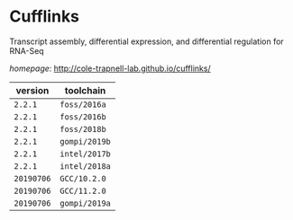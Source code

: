 # Cufflinks

Transcript assembly, differential expression, and differential regulation for RNA-Seq

*homepage*: <http://cole-trapnell-lab.github.io/cufflinks/>

version | toolchain
--------|----------
``2.2.1`` | ``foss/2016a``
``2.2.1`` | ``foss/2016b``
``2.2.1`` | ``foss/2018b``
``2.2.1`` | ``gompi/2019b``
``2.2.1`` | ``intel/2017b``
``2.2.1`` | ``intel/2018a``
``20190706`` | ``GCC/10.2.0``
``20190706`` | ``GCC/11.2.0``
``20190706`` | ``gompi/2019a``
